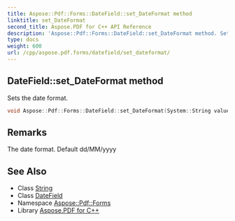 ```yaml
---
title: Aspose::Pdf::Forms::DateField::set_DateFormat method
linktitle: set_DateFormat
second_title: Aspose.PDF for C++ API Reference
description: 'Aspose::Pdf::Forms::DateField::set_DateFormat method. Sets the date format in C++.'
type: docs
weight: 600
url: /cpp/aspose.pdf.forms/datefield/set_dateformat/
---
```

## DateField::set_DateFormat method


Sets the date format.

```cpp
void Aspose::Pdf::Forms::DateField::set_DateFormat(System::String value)
```

## Remarks


The date format. Default dd/MM/yyyy 
## See Also

* Class [String](../../../system/string/)
* Class [DateField](../)
* Namespace [Aspose::Pdf::Forms](../../)
* Library [Aspose.PDF for C++](../../../)
